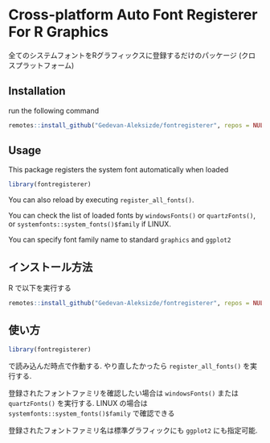 # Cross-platform Auto Font Registerer For R Graphics

全てのシステムフォントをRグラフィックスに登録するだけのパッケージ (クロスプラットフォーム)

## Installation

run the following command

```r
remotes::install_github("Gedevan-Aleksizde/fontregisterer", repos = NULL, type = "source")
```

## Usage

This package registers the system font automatically when loaded

```r
library(fontregisterer)
```

You can also reload by executing `register_all_fonts()`.

You can check the list of loaded fonts by `windowsFonts()` or `quartzFonts()`, or `systemfonts::system_fonts()$family` if LINUX.

You can specify font family name to standard `graphics` and `ggplot2`




## インストール方法

R で以下を実行する

```r
remotes::install_github("Gedevan-Aleksizde/fontregisterer", repos = NULL, type = "source")
```

## 使い方

```r
library(fontregisterer)
```

で読み込んだ時点で作動する. やり直したかったら `register_all_fonts()` を実行する.

登録されたフォントファミリを確認したい場合は `windowsFonts()` または  `quartzFonts()` を実行する. LINUX の場合は `systemfonts::system_fonts()$family` で確認できる

登録されたフォントファミリ名は標準グラフィックにも `ggplot2` にも指定可能.
